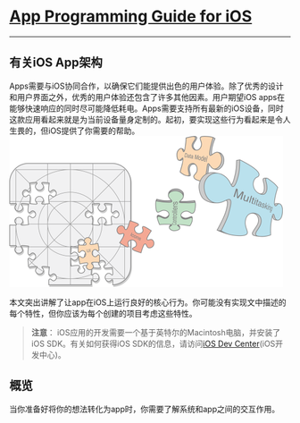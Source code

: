 # [App Programming Guide for iOS](https://developer.apple.com/library/content/documentation/iPhone/Conceptual/iPhoneOSProgrammingGuide/Introduction/Introduction.html#//apple_ref/doc/uid/TP40007072)
---
## 有关iOS App架构

Apps需要与iOS协同合作，以确保它们能提供出色的用户体验。除了优秀的设计和用户界面之外，优秀的用户体验还包含了许多其他因素。用户期望iOS apps在能够快速响应的同时尽可能降低耗电。Apps需要支持所有最新的iOS设备，同时这款应用看起来就是为当前设备量身定制的。起初，要实现这些行为看起来是令人生畏的，但iOS提供了你需要的帮助。
<img src=Images/ios_pg_intro_2x.png width=490px>

本文突出讲解了让app在iOS上运行良好的核心行为。你可能没有实现文中描述的每个特性，但你应该为每个创建的项目考虑这些特性。

>**注意**：
>iOS应用的开发需要一个基于英特尔的Macintosh电脑，并安装了iOS SDK。有关如何获得iOS SDK的信息，请访问[iOS Dev Center](https://idmsa.apple.com/IDMSWebAuth/login?appIdKey=891bd3417a7776362562d2197f89480a8547b108fd934911bcbea0110d07f757&path=%2Fdownload%2F&rv=1)(iOS开发中心)。

## 概览

当你准备好将你的想法转化为app时，你需要了解系统和app之间的交互作用。
